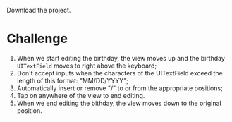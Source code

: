 Download the project.

# Challenge
1. When we start editing the birthday, the view moves up and the birthday `UITextField` moves to right above the keyboard;
2. Don't accept inputs when the characters of the UITextField exceed the length of this format: "MM/DD/YYYY";
3. Automatically insert or remove "/" to or from the appropriate positions;
4. Tap on anywhere of the view to end editing.
5. When we end editing the bithday, the view moves down to the original position.
